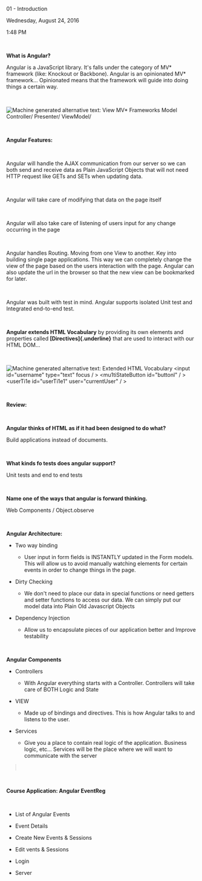 01 - Introduction

Wednesday, August 24, 2016

1:48 PM

 

**What is Angular?**

Angular is a JavaScript library. It\'s falls under the category of MV\* framework (like: Knockout or Backbone). Angular is an opinionated MV\* framework... Opinionated means that the framework will guide into doing things a certain way.

 

![Machine generated alternative text: View MV\* Frameworks Model Controller/ Presenter/ ViewModel/ ](000_01_-_Introduction_000.png)

 

**Angular Features:**

 

Angular will handle the AJAX communication from our server so we can both send and receive data as Plain JavaScript Objects that will not need HTTP request like GETs and SETs when updating data.

 

Angular will take care of modifying that data on the page itself

 

Angular will also take care of listening of users input for any change occurring in the page

 

Angular handles Routing. Moving from one View to another. Key into building single page applications. This way we can completely change the view of the page based on the users interaction with the page. Angular can also update the url in the browser so that the new view can be bookmarked for later.

 

Angular was built with test in mind. Angular supports isolated Unit test and Integrated end-to-end test.

 

**Angular extends HTML Vocabulary** by providing its own elements and properties called **[Directives]{.underline}** that are used to interact with our HTML DOM...

 

![Machine generated alternative text: Extended HTML Vocabulary \<input id=\"username\" type=\"text\" focus / \> \<mu1tiStateButton id=\"buttonl\" / \> \<userTi1e id=\"userTi1e1\" user=\"currentUser\" / \> ](000_01_-_Introduction_001.png)

 

**Review:**

 

**Angular thinks of HTML as if it had been designed to do what?**

Build applications instead of documents.

 

**What kinds fo tests does angular support?**

Unit tests and end to end tests

 

**Name one of the ways that angular is forward thinking.**

Web Components / Object.observe

 

**Angular Architecture:**

-   Two way binding

    -   User input in form fields is INSTANTLY updated in the Form models. This will allow us to avoid manually watching elements for certain events in order to change things in the page.

-   Dirty Checking

    -   We don\'t need to place our data in special functions or need getters and setter functions to access our data. We can simply put our model data into Plain Old Javascript Objects

-   Dependency Injection

    -   Allow us to encapsulate pieces of our application better and Improve testability

 

**Angular Components**

-   Controllers

    -   With Angular everything starts with a Controller. Controllers will take care of BOTH Logic and State

-   VIEW

    -   Made up of bindings and directives. This is how Angular talks to and listens to the user.

-   Services

    -   Give you a place to contain real logic of the application. Business logic, etc... Services will be the place where we will want to communicate with the server

>  

 

**Course Application: Angular EventReg**

 

-   List of Angular Events

-   Event Details

-   Create New Events & Sessions

-   Edit vents & Sessions

-   Login

-   Server

 

 
